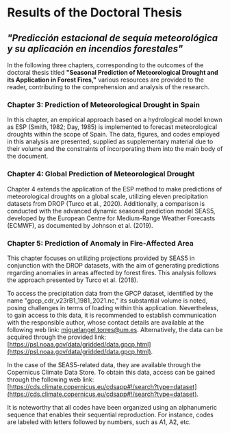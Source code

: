 # Results of the Doctoral Thesis
## *"Predicción estacional de sequía meteorológica y su aplicación en incendios forestales"*

In the following three chapters, corresponding to the outcomes of the doctoral thesis titled **"Seasonal Prediction of Meteorological Drought and its Application in Forest Fires,"** various resources are provided to the reader, contributing to the comprehension and analysis of the research.

### Chapter 3: Prediction of Meteorological Drought in Spain
In this chapter, an empirical approach based on a hydrological model known as ESP (Smith, 1982; Day, 1985) is implemented to forecast meteorological droughts within the scope of Spain. The data, figures, and codes employed in this analysis are presented, supplied as supplementary material due to their volume and the constraints of incorporating them into the main body of the document.

### Chapter 4: Global Prediction of Meteorological Drought
Chapter 4 extends the application of the ESP method to make predictions of meteorological droughts on a global scale, utilizing eleven precipitation datasets from DROP (Turco et al., 2020). Additionally, a comparison is conducted with the advanced dynamic seasonal prediction model SEAS5, developed by the European Centre for Medium-Range Weather Forecasts (ECMWF), as documented by Johnson et al. (2019).

### Chapter 5: Prediction of Anomaly in Fire-Affected Area
This chapter focuses on utilizing projections provided by SEAS5 in conjunction with the DROP datasets, with the aim of generating predictions regarding anomalies in areas affected by forest fires. This analysis follows the approach presented by Turco et al. (2018).

To access the precipitation data from the GPCP dataset, identified by the name "gpcp_cdr_v23rB1_1981_2021.nc," its substantial volume is noted, posing challenges in terms of loading within this application. Nevertheless, to gain access to this data, it is recommended to establish communication with the responsible author, whose contact details are available at the following web link: miguelangel.torres@um.es. Alternatively, the data can be acquired through the provided link: [https://psl.noaa.gov/data/gridded/data.gpcp.html](https://psl.noaa.gov/data/gridded/data.gpcp.html).

In the case of the SEAS5-related data, they are available through the Copernicus Climate Data Store. To obtain this data, access can be gained through the following web link: [https://cds.climate.copernicus.eu/cdsapp#!/search?type=dataset](https://cds.climate.copernicus.eu/cdsapp#!/search?type=dataset).

It is noteworthy that all codes have been organized using an alphanumeric sequence that enables their sequential reproduction. For instance, codes are labeled with letters followed by numbers, such as A1, A2, etc.

